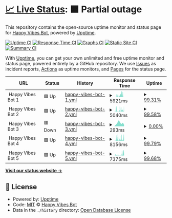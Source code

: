 # [📈 Live Status](https://Happy-Vibes-Bot.github.io/status): <!--live status--> **🟧 Partial outage**

This repository contains the open-source uptime monitor and status page for [Happy Vibes Bot](https://Happy-Vibes-Bot.github.io/status), powered by [Upptime](https://github.com/upptime/upptime).

[![Uptime CI](https://github.com/Happy-Vibes-Bot/status/workflows/Uptime%20CI/badge.svg)](https://github.com/Happy-Vibes-Bot/status/actions?query=workflow%3A%22Uptime+CI%22)
[![Response Time CI](https://github.com/Happy-Vibes-Bot/status/workflows/Response%20Time%20CI/badge.svg)](https://github.com/Happy-Vibes-Bot/status/actions?query=workflow%3A%22Response+Time+CI%22)
[![Graphs CI](https://github.com/Happy-Vibes-Bot/status/workflows/Graphs%20CI/badge.svg)](https://github.com/Happy-Vibes-Bot/status/actions?query=workflow%3A%22Graphs+CI%22)
[![Static Site CI](https://github.com/Happy-Vibes-Bot/status/workflows/Static%20Site%20CI/badge.svg)](https://github.com/Happy-Vibes-Bot/status/actions?query=workflow%3A%22Static+Site+CI%22)
[![Summary CI](https://github.com/Happy-Vibes-Bot/status/workflows/Summary%20CI/badge.svg)](https://github.com/Happy-Vibes-Bot/status/actions?query=workflow%3A%22Summary+CI%22)

With [Upptime](https://upptime.js.org), you can get your own unlimited and free uptime monitor and status page, powered entirely by a GitHub repository. We use [Issues](https://github.com/Happy-Vibes-Bot/status/issues) as incident reports, [Actions](https://github.com/Happy-Vibes-Bot/status/actions) as uptime monitors, and [Pages](https://Happy-Vibes-Bot.github.io/status) for the status page.

<!--start: status pages-->
<!-- This summary is generated by Upptime (https://github.com/upptime/upptime) -->
<!-- Do not edit this manually, your changes will be overwritten -->
<!-- prettier-ignore -->
| URL | Status | History | Response Time | Uptime |
| --- | ------ | ------- | ------------- | ------ |
| <img alt="" src="https://icons.duckduckgo.com/ip3/null.ico" height="13"> Happy Vibes Bot 1 | 🟩 Up | [happy-vibes-bot-1.yml](https://github.com/Happy-Vibes-Bot/status/commits/HEAD/history/happy-vibes-bot-1.yml) | <details><summary><img alt="Response time graph" src="./graphs/happy-vibes-bot-1/response-time-week.png" height="20"> 5921ms</summary><br><a href="https://Happy-Vibes-Bot.github.io/status/history/happy-vibes-bot-1"><img alt="Response time 2188" src="https://img.shields.io/endpoint?url=https%3A%2F%2Fraw.githubusercontent.com%2FHappy-Vibes-Bot%2Fstatus%2FHEAD%2Fapi%2Fhappy-vibes-bot-1%2Fresponse-time.json"></a><br><a href="https://Happy-Vibes-Bot.github.io/status/history/happy-vibes-bot-1"><img alt="24-hour response time 5158" src="https://img.shields.io/endpoint?url=https%3A%2F%2Fraw.githubusercontent.com%2FHappy-Vibes-Bot%2Fstatus%2FHEAD%2Fapi%2Fhappy-vibes-bot-1%2Fresponse-time-day.json"></a><br><a href="https://Happy-Vibes-Bot.github.io/status/history/happy-vibes-bot-1"><img alt="7-day response time 5921" src="https://img.shields.io/endpoint?url=https%3A%2F%2Fraw.githubusercontent.com%2FHappy-Vibes-Bot%2Fstatus%2FHEAD%2Fapi%2Fhappy-vibes-bot-1%2Fresponse-time-week.json"></a><br><a href="https://Happy-Vibes-Bot.github.io/status/history/happy-vibes-bot-1"><img alt="30-day response time 5186" src="https://img.shields.io/endpoint?url=https%3A%2F%2Fraw.githubusercontent.com%2FHappy-Vibes-Bot%2Fstatus%2FHEAD%2Fapi%2Fhappy-vibes-bot-1%2Fresponse-time-month.json"></a><br><a href="https://Happy-Vibes-Bot.github.io/status/history/happy-vibes-bot-1"><img alt="1-year response time 2154" src="https://img.shields.io/endpoint?url=https%3A%2F%2Fraw.githubusercontent.com%2FHappy-Vibes-Bot%2Fstatus%2FHEAD%2Fapi%2Fhappy-vibes-bot-1%2Fresponse-time-year.json"></a></details> | <details><summary><a href="https://Happy-Vibes-Bot.github.io/status/history/happy-vibes-bot-1">99.31%</a></summary><a href="https://Happy-Vibes-Bot.github.io/status/history/happy-vibes-bot-1"><img alt="All-time uptime 99.67%" src="https://img.shields.io/endpoint?url=https%3A%2F%2Fraw.githubusercontent.com%2FHappy-Vibes-Bot%2Fstatus%2FHEAD%2Fapi%2Fhappy-vibes-bot-1%2Fuptime.json"></a><br><a href="https://Happy-Vibes-Bot.github.io/status/history/happy-vibes-bot-1"><img alt="24-hour uptime 98.93%" src="https://img.shields.io/endpoint?url=https%3A%2F%2Fraw.githubusercontent.com%2FHappy-Vibes-Bot%2Fstatus%2FHEAD%2Fapi%2Fhappy-vibes-bot-1%2Fuptime-day.json"></a><br><a href="https://Happy-Vibes-Bot.github.io/status/history/happy-vibes-bot-1"><img alt="7-day uptime 99.31%" src="https://img.shields.io/endpoint?url=https%3A%2F%2Fraw.githubusercontent.com%2FHappy-Vibes-Bot%2Fstatus%2FHEAD%2Fapi%2Fhappy-vibes-bot-1%2Fuptime-week.json"></a><br><a href="https://Happy-Vibes-Bot.github.io/status/history/happy-vibes-bot-1"><img alt="30-day uptime 98.92%" src="https://img.shields.io/endpoint?url=https%3A%2F%2Fraw.githubusercontent.com%2FHappy-Vibes-Bot%2Fstatus%2FHEAD%2Fapi%2Fhappy-vibes-bot-1%2Fuptime-month.json"></a><br><a href="https://Happy-Vibes-Bot.github.io/status/history/happy-vibes-bot-1"><img alt="1-year uptime 99.35%" src="https://img.shields.io/endpoint?url=https%3A%2F%2Fraw.githubusercontent.com%2FHappy-Vibes-Bot%2Fstatus%2FHEAD%2Fapi%2Fhappy-vibes-bot-1%2Fuptime-year.json"></a></details>
| <img alt="" src="https://icons.duckduckgo.com/ip3/null.ico" height="13"> Happy Vibes Bot 2 | 🟩 Up | [happy-vibes-bot-2.yml](https://github.com/Happy-Vibes-Bot/status/commits/HEAD/history/happy-vibes-bot-2.yml) | <details><summary><img alt="Response time graph" src="./graphs/happy-vibes-bot-2/response-time-week.png" height="20"> 5040ms</summary><br><a href="https://Happy-Vibes-Bot.github.io/status/history/happy-vibes-bot-2"><img alt="Response time 2324" src="https://img.shields.io/endpoint?url=https%3A%2F%2Fraw.githubusercontent.com%2FHappy-Vibes-Bot%2Fstatus%2FHEAD%2Fapi%2Fhappy-vibes-bot-2%2Fresponse-time.json"></a><br><a href="https://Happy-Vibes-Bot.github.io/status/history/happy-vibes-bot-2"><img alt="24-hour response time 1686" src="https://img.shields.io/endpoint?url=https%3A%2F%2Fraw.githubusercontent.com%2FHappy-Vibes-Bot%2Fstatus%2FHEAD%2Fapi%2Fhappy-vibes-bot-2%2Fresponse-time-day.json"></a><br><a href="https://Happy-Vibes-Bot.github.io/status/history/happy-vibes-bot-2"><img alt="7-day response time 5040" src="https://img.shields.io/endpoint?url=https%3A%2F%2Fraw.githubusercontent.com%2FHappy-Vibes-Bot%2Fstatus%2FHEAD%2Fapi%2Fhappy-vibes-bot-2%2Fresponse-time-week.json"></a><br><a href="https://Happy-Vibes-Bot.github.io/status/history/happy-vibes-bot-2"><img alt="30-day response time 4675" src="https://img.shields.io/endpoint?url=https%3A%2F%2Fraw.githubusercontent.com%2FHappy-Vibes-Bot%2Fstatus%2FHEAD%2Fapi%2Fhappy-vibes-bot-2%2Fresponse-time-month.json"></a><br><a href="https://Happy-Vibes-Bot.github.io/status/history/happy-vibes-bot-2"><img alt="1-year response time 2301" src="https://img.shields.io/endpoint?url=https%3A%2F%2Fraw.githubusercontent.com%2FHappy-Vibes-Bot%2Fstatus%2FHEAD%2Fapi%2Fhappy-vibes-bot-2%2Fresponse-time-year.json"></a></details> | <details><summary><a href="https://Happy-Vibes-Bot.github.io/status/history/happy-vibes-bot-2">99.58%</a></summary><a href="https://Happy-Vibes-Bot.github.io/status/history/happy-vibes-bot-2"><img alt="All-time uptime 99.70%" src="https://img.shields.io/endpoint?url=https%3A%2F%2Fraw.githubusercontent.com%2FHappy-Vibes-Bot%2Fstatus%2FHEAD%2Fapi%2Fhappy-vibes-bot-2%2Fuptime.json"></a><br><a href="https://Happy-Vibes-Bot.github.io/status/history/happy-vibes-bot-2"><img alt="24-hour uptime 100.00%" src="https://img.shields.io/endpoint?url=https%3A%2F%2Fraw.githubusercontent.com%2FHappy-Vibes-Bot%2Fstatus%2FHEAD%2Fapi%2Fhappy-vibes-bot-2%2Fuptime-day.json"></a><br><a href="https://Happy-Vibes-Bot.github.io/status/history/happy-vibes-bot-2"><img alt="7-day uptime 99.58%" src="https://img.shields.io/endpoint?url=https%3A%2F%2Fraw.githubusercontent.com%2FHappy-Vibes-Bot%2Fstatus%2FHEAD%2Fapi%2Fhappy-vibes-bot-2%2Fuptime-week.json"></a><br><a href="https://Happy-Vibes-Bot.github.io/status/history/happy-vibes-bot-2"><img alt="30-day uptime 98.82%" src="https://img.shields.io/endpoint?url=https%3A%2F%2Fraw.githubusercontent.com%2FHappy-Vibes-Bot%2Fstatus%2FHEAD%2Fapi%2Fhappy-vibes-bot-2%2Fuptime-month.json"></a><br><a href="https://Happy-Vibes-Bot.github.io/status/history/happy-vibes-bot-2"><img alt="1-year uptime 99.42%" src="https://img.shields.io/endpoint?url=https%3A%2F%2Fraw.githubusercontent.com%2FHappy-Vibes-Bot%2Fstatus%2FHEAD%2Fapi%2Fhappy-vibes-bot-2%2Fuptime-year.json"></a></details>
| <img alt="" src="https://icons.duckduckgo.com/ip3/null.ico" height="13"> Happy Vibes Bot 3 | 🟥 Down | [happy-vibes-bot-3.yml](https://github.com/Happy-Vibes-Bot/status/commits/HEAD/history/happy-vibes-bot-3.yml) | <details><summary><img alt="Response time graph" src="./graphs/happy-vibes-bot-3/response-time-week.png" height="20"> 293ms</summary><br><a href="https://Happy-Vibes-Bot.github.io/status/history/happy-vibes-bot-3"><img alt="Response time 1937" src="https://img.shields.io/endpoint?url=https%3A%2F%2Fraw.githubusercontent.com%2FHappy-Vibes-Bot%2Fstatus%2FHEAD%2Fapi%2Fhappy-vibes-bot-3%2Fresponse-time.json"></a><br><a href="https://Happy-Vibes-Bot.github.io/status/history/happy-vibes-bot-3"><img alt="24-hour response time 227" src="https://img.shields.io/endpoint?url=https%3A%2F%2Fraw.githubusercontent.com%2FHappy-Vibes-Bot%2Fstatus%2FHEAD%2Fapi%2Fhappy-vibes-bot-3%2Fresponse-time-day.json"></a><br><a href="https://Happy-Vibes-Bot.github.io/status/history/happy-vibes-bot-3"><img alt="7-day response time 293" src="https://img.shields.io/endpoint?url=https%3A%2F%2Fraw.githubusercontent.com%2FHappy-Vibes-Bot%2Fstatus%2FHEAD%2Fapi%2Fhappy-vibes-bot-3%2Fresponse-time-week.json"></a><br><a href="https://Happy-Vibes-Bot.github.io/status/history/happy-vibes-bot-3"><img alt="30-day response time 254" src="https://img.shields.io/endpoint?url=https%3A%2F%2Fraw.githubusercontent.com%2FHappy-Vibes-Bot%2Fstatus%2FHEAD%2Fapi%2Fhappy-vibes-bot-3%2Fresponse-time-month.json"></a><br><a href="https://Happy-Vibes-Bot.github.io/status/history/happy-vibes-bot-3"><img alt="1-year response time 1898" src="https://img.shields.io/endpoint?url=https%3A%2F%2Fraw.githubusercontent.com%2FHappy-Vibes-Bot%2Fstatus%2FHEAD%2Fapi%2Fhappy-vibes-bot-3%2Fresponse-time-year.json"></a></details> | <details><summary><a href="https://Happy-Vibes-Bot.github.io/status/history/happy-vibes-bot-3">0.00%</a></summary><a href="https://Happy-Vibes-Bot.github.io/status/history/happy-vibes-bot-3"><img alt="All-time uptime 92.08%" src="https://img.shields.io/endpoint?url=https%3A%2F%2Fraw.githubusercontent.com%2FHappy-Vibes-Bot%2Fstatus%2FHEAD%2Fapi%2Fhappy-vibes-bot-3%2Fuptime.json"></a><br><a href="https://Happy-Vibes-Bot.github.io/status/history/happy-vibes-bot-3"><img alt="24-hour uptime 0.00%" src="https://img.shields.io/endpoint?url=https%3A%2F%2Fraw.githubusercontent.com%2FHappy-Vibes-Bot%2Fstatus%2FHEAD%2Fapi%2Fhappy-vibes-bot-3%2Fuptime-day.json"></a><br><a href="https://Happy-Vibes-Bot.github.io/status/history/happy-vibes-bot-3"><img alt="7-day uptime 0.00%" src="https://img.shields.io/endpoint?url=https%3A%2F%2Fraw.githubusercontent.com%2FHappy-Vibes-Bot%2Fstatus%2FHEAD%2Fapi%2Fhappy-vibes-bot-3%2Fuptime-week.json"></a><br><a href="https://Happy-Vibes-Bot.github.io/status/history/happy-vibes-bot-3"><img alt="30-day uptime 1.38%" src="https://img.shields.io/endpoint?url=https%3A%2F%2Fraw.githubusercontent.com%2FHappy-Vibes-Bot%2Fstatus%2FHEAD%2Fapi%2Fhappy-vibes-bot-3%2Fuptime-month.json"></a><br><a href="https://Happy-Vibes-Bot.github.io/status/history/happy-vibes-bot-3"><img alt="1-year uptime 84.45%" src="https://img.shields.io/endpoint?url=https%3A%2F%2Fraw.githubusercontent.com%2FHappy-Vibes-Bot%2Fstatus%2FHEAD%2Fapi%2Fhappy-vibes-bot-3%2Fuptime-year.json"></a></details>
| <img alt="" src="https://icons.duckduckgo.com/ip3/null.ico" height="13"> Happy Vibes Bot 4 | 🟩 Up | [happy-vibes-bot-4.yml](https://github.com/Happy-Vibes-Bot/status/commits/HEAD/history/happy-vibes-bot-4.yml) | <details><summary><img alt="Response time graph" src="./graphs/happy-vibes-bot-4/response-time-week.png" height="20"> 8156ms</summary><br><a href="https://Happy-Vibes-Bot.github.io/status/history/happy-vibes-bot-4"><img alt="Response time 2349" src="https://img.shields.io/endpoint?url=https%3A%2F%2Fraw.githubusercontent.com%2FHappy-Vibes-Bot%2Fstatus%2FHEAD%2Fapi%2Fhappy-vibes-bot-4%2Fresponse-time.json"></a><br><a href="https://Happy-Vibes-Bot.github.io/status/history/happy-vibes-bot-4"><img alt="24-hour response time 317" src="https://img.shields.io/endpoint?url=https%3A%2F%2Fraw.githubusercontent.com%2FHappy-Vibes-Bot%2Fstatus%2FHEAD%2Fapi%2Fhappy-vibes-bot-4%2Fresponse-time-day.json"></a><br><a href="https://Happy-Vibes-Bot.github.io/status/history/happy-vibes-bot-4"><img alt="7-day response time 8156" src="https://img.shields.io/endpoint?url=https%3A%2F%2Fraw.githubusercontent.com%2FHappy-Vibes-Bot%2Fstatus%2FHEAD%2Fapi%2Fhappy-vibes-bot-4%2Fresponse-time-week.json"></a><br><a href="https://Happy-Vibes-Bot.github.io/status/history/happy-vibes-bot-4"><img alt="30-day response time 5549" src="https://img.shields.io/endpoint?url=https%3A%2F%2Fraw.githubusercontent.com%2FHappy-Vibes-Bot%2Fstatus%2FHEAD%2Fapi%2Fhappy-vibes-bot-4%2Fresponse-time-month.json"></a><br><a href="https://Happy-Vibes-Bot.github.io/status/history/happy-vibes-bot-4"><img alt="1-year response time 2423" src="https://img.shields.io/endpoint?url=https%3A%2F%2Fraw.githubusercontent.com%2FHappy-Vibes-Bot%2Fstatus%2FHEAD%2Fapi%2Fhappy-vibes-bot-4%2Fresponse-time-year.json"></a></details> | <details><summary><a href="https://Happy-Vibes-Bot.github.io/status/history/happy-vibes-bot-4">99.79%</a></summary><a href="https://Happy-Vibes-Bot.github.io/status/history/happy-vibes-bot-4"><img alt="All-time uptime 99.28%" src="https://img.shields.io/endpoint?url=https%3A%2F%2Fraw.githubusercontent.com%2FHappy-Vibes-Bot%2Fstatus%2FHEAD%2Fapi%2Fhappy-vibes-bot-4%2Fuptime.json"></a><br><a href="https://Happy-Vibes-Bot.github.io/status/history/happy-vibes-bot-4"><img alt="24-hour uptime 100.00%" src="https://img.shields.io/endpoint?url=https%3A%2F%2Fraw.githubusercontent.com%2FHappy-Vibes-Bot%2Fstatus%2FHEAD%2Fapi%2Fhappy-vibes-bot-4%2Fuptime-day.json"></a><br><a href="https://Happy-Vibes-Bot.github.io/status/history/happy-vibes-bot-4"><img alt="7-day uptime 99.79%" src="https://img.shields.io/endpoint?url=https%3A%2F%2Fraw.githubusercontent.com%2FHappy-Vibes-Bot%2Fstatus%2FHEAD%2Fapi%2Fhappy-vibes-bot-4%2Fuptime-week.json"></a><br><a href="https://Happy-Vibes-Bot.github.io/status/history/happy-vibes-bot-4"><img alt="30-day uptime 99.20%" src="https://img.shields.io/endpoint?url=https%3A%2F%2Fraw.githubusercontent.com%2FHappy-Vibes-Bot%2Fstatus%2FHEAD%2Fapi%2Fhappy-vibes-bot-4%2Fuptime-month.json"></a><br><a href="https://Happy-Vibes-Bot.github.io/status/history/happy-vibes-bot-4"><img alt="1-year uptime 98.59%" src="https://img.shields.io/endpoint?url=https%3A%2F%2Fraw.githubusercontent.com%2FHappy-Vibes-Bot%2Fstatus%2FHEAD%2Fapi%2Fhappy-vibes-bot-4%2Fuptime-year.json"></a></details>
| <img alt="" src="https://icons.duckduckgo.com/ip3/null.ico" height="13"> Happy Vibes Bot 5 | 🟩 Up | [happy-vibes-bot-5.yml](https://github.com/Happy-Vibes-Bot/status/commits/HEAD/history/happy-vibes-bot-5.yml) | <details><summary><img alt="Response time graph" src="./graphs/happy-vibes-bot-5/response-time-week.png" height="20"> 7375ms</summary><br><a href="https://Happy-Vibes-Bot.github.io/status/history/happy-vibes-bot-5"><img alt="Response time 2341" src="https://img.shields.io/endpoint?url=https%3A%2F%2Fraw.githubusercontent.com%2FHappy-Vibes-Bot%2Fstatus%2FHEAD%2Fapi%2Fhappy-vibes-bot-5%2Fresponse-time.json"></a><br><a href="https://Happy-Vibes-Bot.github.io/status/history/happy-vibes-bot-5"><img alt="24-hour response time 14063" src="https://img.shields.io/endpoint?url=https%3A%2F%2Fraw.githubusercontent.com%2FHappy-Vibes-Bot%2Fstatus%2FHEAD%2Fapi%2Fhappy-vibes-bot-5%2Fresponse-time-day.json"></a><br><a href="https://Happy-Vibes-Bot.github.io/status/history/happy-vibes-bot-5"><img alt="7-day response time 7375" src="https://img.shields.io/endpoint?url=https%3A%2F%2Fraw.githubusercontent.com%2FHappy-Vibes-Bot%2Fstatus%2FHEAD%2Fapi%2Fhappy-vibes-bot-5%2Fresponse-time-week.json"></a><br><a href="https://Happy-Vibes-Bot.github.io/status/history/happy-vibes-bot-5"><img alt="30-day response time 6960" src="https://img.shields.io/endpoint?url=https%3A%2F%2Fraw.githubusercontent.com%2FHappy-Vibes-Bot%2Fstatus%2FHEAD%2Fapi%2Fhappy-vibes-bot-5%2Fresponse-time-month.json"></a><br><a href="https://Happy-Vibes-Bot.github.io/status/history/happy-vibes-bot-5"><img alt="1-year response time 2322" src="https://img.shields.io/endpoint?url=https%3A%2F%2Fraw.githubusercontent.com%2FHappy-Vibes-Bot%2Fstatus%2FHEAD%2Fapi%2Fhappy-vibes-bot-5%2Fresponse-time-year.json"></a></details> | <details><summary><a href="https://Happy-Vibes-Bot.github.io/status/history/happy-vibes-bot-5">99.68%</a></summary><a href="https://Happy-Vibes-Bot.github.io/status/history/happy-vibes-bot-5"><img alt="All-time uptime 99.41%" src="https://img.shields.io/endpoint?url=https%3A%2F%2Fraw.githubusercontent.com%2FHappy-Vibes-Bot%2Fstatus%2FHEAD%2Fapi%2Fhappy-vibes-bot-5%2Fuptime.json"></a><br><a href="https://Happy-Vibes-Bot.github.io/status/history/happy-vibes-bot-5"><img alt="24-hour uptime 100.00%" src="https://img.shields.io/endpoint?url=https%3A%2F%2Fraw.githubusercontent.com%2FHappy-Vibes-Bot%2Fstatus%2FHEAD%2Fapi%2Fhappy-vibes-bot-5%2Fuptime-day.json"></a><br><a href="https://Happy-Vibes-Bot.github.io/status/history/happy-vibes-bot-5"><img alt="7-day uptime 99.68%" src="https://img.shields.io/endpoint?url=https%3A%2F%2Fraw.githubusercontent.com%2FHappy-Vibes-Bot%2Fstatus%2FHEAD%2Fapi%2Fhappy-vibes-bot-5%2Fuptime-week.json"></a><br><a href="https://Happy-Vibes-Bot.github.io/status/history/happy-vibes-bot-5"><img alt="30-day uptime 98.31%" src="https://img.shields.io/endpoint?url=https%3A%2F%2Fraw.githubusercontent.com%2FHappy-Vibes-Bot%2Fstatus%2FHEAD%2Fapi%2Fhappy-vibes-bot-5%2Fuptime-month.json"></a><br><a href="https://Happy-Vibes-Bot.github.io/status/history/happy-vibes-bot-5"><img alt="1-year uptime 98.85%" src="https://img.shields.io/endpoint?url=https%3A%2F%2Fraw.githubusercontent.com%2FHappy-Vibes-Bot%2Fstatus%2FHEAD%2Fapi%2Fhappy-vibes-bot-5%2Fuptime-year.json"></a></details>

<!--end: status pages-->

[**Visit our status website →**](https://Happy-Vibes-Bot.github.io/status)

## 📄 License

- Powered by: [Upptime](https://github.com/upptime/upptime)
- Code: [MIT](./LICENSE) © [Happy Vibes Bot](https://Happy-Vibes-Bot.github.io/status)
- Data in the `./history` directory: [Open Database License](https://opendatacommons.org/licenses/odbl/1-0/)
